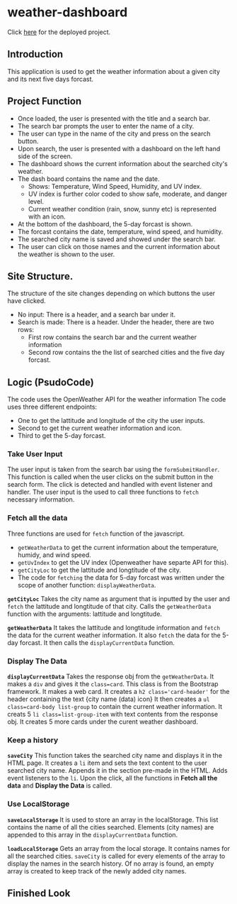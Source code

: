 # weather-dashboard
Click [here](https://ancosta993.github.io/weather-dashboard/) for the deployed project.

## Introduction
This application is used to get the weather information about a given city and its next five days forcast.

## Project Function
- Once loaded, the user is presented with the title and a search bar.
- The search bar prompts the user to enter the name of a city.
- The user can type in the name of the city and press on the search button.
- Upon search, the user is presented with a dashboard on the left hand side of the screen.
- The dashboard shows the current information about the searched city's weather.
- The dash board contains the name and the date.
  - Shows: Temperature, Wind Speed, Humidity, and UV index.
  - UV index is further color coded to show safe, moderate, and danger level.
  - Current weather condition (rain, snow, sunny etc) is represented with an icon.
- At the bottom of the dashboard, the 5-day forcast is shown.
- The forcast contains the date, temperature, wind speed, and humidity.
- The searched city name is saved and showed under the search bar.
- The user can click on those names and the current information about the weather is shown to the user.

## Site Structure.
The structure of the site changes depending on which buttons the user have clicked.
- No input: There is a header, and a search bar under it.
- Search is made: There is a header. Under the header, there are two rows:
  - First row contains the search bar and the current weather information
  - Second row contains the the list of searched cities and the five day forcast.

## Logic (PsudoCode)
The code uses the OpenWeather API for the weather information
The code uses three different endpoints:
  - One to get the lattitude and longitude of the city the user inputs.
  - Second to get the current weather information and icon.
  - Third to get the 5-day forcast.
 
### Take User Input
The user input is taken from the search bar using the `formSubmitHandler`. This function is called when the user clicks on the submit button in the search form.
The click is detected and handled with event listener and handler.
The user input is the used to call three functions to `fetch` necessary information.

### Fetch all the data
Three functions are used for `fetch` function of the javascript.
 - `getWeatherData` to get the current information about the temperature, humidy, and wind speed.
 - `getUvIndex` to get the UV index (Openweather have separte API for this).
 - `getCityLoc` to get the lattitude and longtitude of the city.
 - The code for `fetching` the data for 5-day forcast was written under the scope of another function: `displayWeatherData`.

**`getCityLoc`**
Takes the city name as argument that is inputted by the user and `fetch` the lattitude and longtitude of that city.
Calls the `getWeatherData` function with the arguments: lattitude and longtitude.

**`getWeatherData`**
It takes the lattitude and longtitude information and `fetch` the data for the current weather information. It also `fetch` the data for the 5-day forcast. It then calls the `displayCurrentData` function.

### Display The Data
**`displayCurrentData`**
 Takes the response obj from the `getWeatherData`.
 It makes a `div` and gives it the `class=card`. This class is from the Bootstrap framework. It makes a web card.
 It creates a `h2 class='card-header'` for the header containing the text {city name (data) icon}
 It then creates a `ul class=card-body list-group` to contain the current weather information.
 It creats 5 `li class=list-group-item` with text contents from the response obj.
 It creates 5 more cards under the curent weather dashboard.
 
 ### Keep a history
 **`saveCity`**
 This function takes the searched city name and displays it in the HTML page.
 It creates a `li` item and sets the text content to the user searched city name.
 Appends it in the section pre-made in the HTML.
 Adds event listeners to the `li`. Upon the click, all the functions in **Fetch all the data** and **Display the Data** is called.
 
 ### Use LocalStorage
 **`saveLocalStorage`**
 It is used to store an array in the localStorage. This list contains the name of all the cities searched. Elements (city names) are appended to this array in the `displayCurrentData` function.
 
 **`loadLocalStorage`**
 Gets an array from the local storage. It contains names for all the searched cities. `saveCity` is called for every elements of the array to display the names in the search history. Of no array is found, an empty array is created to keep track of the newly added city names.

## Finished Look
 
 
